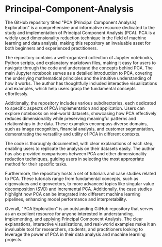 # Principal-Component-Analysis
The GitHub repository titled "PCA (Principal Component Analysis) Exploration" is a comprehensive and informative resource dedicated to the study and implementation of Principal Component Analysis (PCA). PCA is a widely used dimensionality reduction technique in the field of machine learning and data analysis, making this repository an invaluable asset for both beginners and experienced practitioners.

The repository contains a well-organized collection of Jupyter notebooks, Python scripts, and explanatory markdown files, making it easy for users to navigate through the code and understand the concepts behind PCA. The main Jupyter notebook serves as a detailed introduction to PCA, covering the underlying mathematical principles and the intuitive understanding of how it works. The author has thoughtfully included interactive visualizations and examples, which help users grasp the fundamental concepts effortlessly.

Additionally, the repository includes various subdirectories, each dedicated to specific aspects of PCA implementation and application. Users can explore notebooks on real-world datasets, showcasing how PCA effectively reduces dimensionality while preserving meaningful patterns and relationships in the data. These examples encompass diverse domains, such as image recognition, financial analysis, and customer segmentation, demonstrating the versatility and utility of PCA in different contexts.

The code is thoroughly documented, with clear explanations of each step, enabling users to replicate the analysis on their datasets easily. The author has also provided comparisons between PCA and other dimensionality reduction techniques, guiding users in selecting the most appropriate method for their specific tasks.

Furthermore, the repository hosts a set of tutorials and case studies related to PCA. These tutorials range from fundamental concepts, such as eigenvalues and eigenvectors, to more advanced topics like singular value decomposition (SVD) and incremental PCA. Additionally, the case studies highlight how PCA can be integrated into different machine learning pipelines, enhancing model performance and interpretability.

Overall, "PCA Exploration" is an outstanding GitHub repository that serves as an excellent resource for anyone interested in understanding, implementing, and applying Principal Component Analysis. The clear explanations, interactive visualizations, and real-world examples make it an invaluable tool for researchers, students, and practitioners looking to leverage the power of PCA in their data analysis and machine learning projects.
